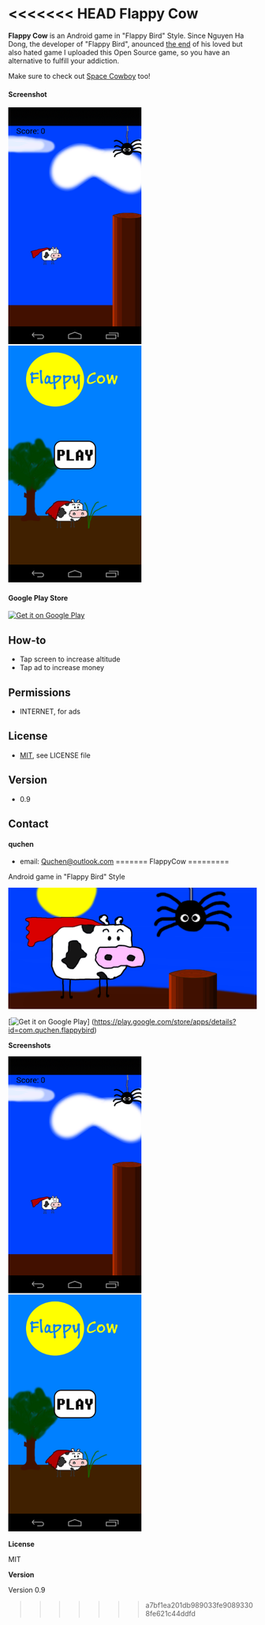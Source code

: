 <<<<<<< HEAD
Flappy Cow
======
**Flappy Cow** is an Android game in "Flappy Bird" Style. Since Nguyen Ha Dong, the developer of "Flappy Bird", anounced [the end](http://www.forbes.com/sites/insertcoin/2014/02/08/flappy-bird-creator-says-hes-taking-the-game-down/) of his loved but also hated game I uploaded this Open Source game, so you have an alternative to fulfill your addiction.

Make sure to check out [Space Cowboy](https://play.google.com/store/apps/details?id=com.quchen.spacecowboy) too!

#### Screenshot
![Sceenshot Flappy Cow](/graphics/screenshots/screenshot_phone_1.png) ![Sceenshot Flappy Cow](/graphics/screenshots/screenshot_phone_2.png)

#### Google Play Store
[![Get it on Google Play](https://developer.android.com/images/brand/en_generic_rgb_wo_45.png)](https://play.google.com/store/apps/details?id=de.quchen.flappycow)

## How-to
* Tap screen to increase altitude
* Tap ad to increase money

## Permissions
* INTERNET, for ads

## License 
* [MIT](http://opensource.org/licenses/MIT), see LICENSE file

## Version 
* 0.9

## Contact
#### quchen
* email: Quchen@outlook.com
=======
FlappyCow
=========

Android game in "Flappy Bird" Style

![Banner](/graphics/funktionsgrafik.png)

[![Get it on Google Play](https://developer.android.com/images/brand/en_generic_rgb_wo_45.png)]
(https://play.google.com/store/apps/details?id=com.quchen.flappybird)


**Screenshots**

![Sceenshot](/graphics/screenshots/screenshot_phone_1.png)
![Sceenshot](/graphics/screenshots/screenshot_phone_2.png)


**License**

MIT


**Version**

Version 0.9
>>>>>>> a7bf1ea201db989033fe90893308fe621c44ddfd
